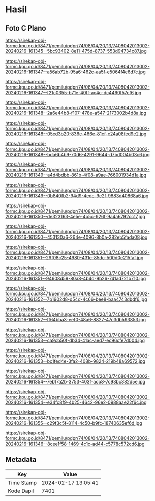 # Hasil

## Foto C Plano

https://sirekap-obj-formc.kpu.go.id/8471/pemilu/pdpr/74/08/04/20/13/7408042013002-20240216-161345--5bc93402-8e11-475d-8737-553d94734c87.jpg

https://sirekap-obj-formc.kpu.go.id/8471/pemilu/pdpr/74/08/04/20/13/7408042013002-20240216-161347--a56ab72b-95a6-462c-aa5f-e5064f4e6d7c.jpg

https://sirekap-obj-formc.kpu.go.id/8471/pemilu/pdpr/74/08/04/20/13/7408042013002-20240216-161347--f21c0355-b71e-40ff-ac4c-dc4460f57cf6.jpg

https://sirekap-obj-formc.kpu.go.id/8471/pemilu/pdpr/74/08/04/20/13/7408042013002-20240216-161348--2a6e44b8-f107-478e-a547-2173002b4d8a.jpg

https://sirekap-obj-formc.kpu.go.id/8471/pemilu/pdpr/74/08/04/20/13/7408042013002-20240216-161348--05cd3b20-836e-466e-81cf-c24a08fed9e2.jpg

https://sirekap-obj-formc.kpu.go.id/8471/pemilu/pdpr/74/08/04/20/13/7408042013002-20240216-161348--bda6b4b9-70d6-4291-9644-d7bd004b03c6.jpg

https://sirekap-obj-formc.kpu.go.id/8471/pemilu/pdpr/74/08/04/20/13/7408042013002-20240216-161349--a4d4bdbb-861b-4f08-a9ae-766001934d1a.jpg

https://sirekap-obj-formc.kpu.go.id/8471/pemilu/pdpr/74/08/04/20/13/7408042013002-20240216-161349--0b840fb2-94d9-4edc-9e2f-9883d40868a6.jpg

https://sirekap-obj-formc.kpu.go.id/8471/pemilu/pdpr/74/08/04/20/13/7408042013002-20240216-161350--de323163-4e5e-4b5c-926f-9a4a6792cc17.jpg

https://sirekap-obj-formc.kpu.go.id/8471/pemilu/pdpr/74/08/04/20/13/7408042013002-20240216-161350--453130a6-264e-4096-8b0a-282eb5fada08.jpg

https://sirekap-obj-formc.kpu.go.id/8471/pemilu/pdpr/74/08/04/20/13/7408042013002-20240216-161351--29f08c25-4980-431e-85dc-500d0e215faf.jpg

https://sirekap-obj-formc.kpu.go.id/8471/pemilu/pdpr/74/08/04/20/13/7408042013002-20240216-161351--94608d59-80a8-4b4d-9b26-741ad721b710.jpg

https://sirekap-obj-formc.kpu.go.id/8471/pemilu/pdpr/74/08/04/20/13/7408042013002-20240216-161352--7b1902d8-d54d-4c66-bee8-baa4743dbdf6.jpg

https://sirekap-obj-formc.kpu.go.id/8471/pemilu/pdpr/74/08/04/20/13/7408042013002-20240216-161352--ff64bba3-eef0-48a6-8827-47c3db593853.jpg

https://sirekap-obj-formc.kpu.go.id/8471/pemilu/pdpr/74/08/04/20/13/7408042013002-20240216-161353--ca9cb50f-db34-41ac-aed7-ec96cfe7d004.jpg

https://sirekap-obj-formc.kpu.go.id/8471/pemilu/pdpr/74/08/04/20/13/7408042013002-20240216-161353--bc1fed4e-3fa2-408b-9824-219b48a69572.jpg

https://sirekap-obj-formc.kpu.go.id/8471/pemilu/pdpr/74/08/04/20/13/7408042013002-20240216-161354--7eb17a2b-3753-403f-acb8-7c93bc382d5e.jpg

https://sirekap-obj-formc.kpu.go.id/8471/pemilu/pdpr/74/08/04/20/13/7408042013002-20240216-161354--e34fc8f9-4b25-4642-96e2-0988aae22f6c.jpg

https://sirekap-obj-formc.kpu.go.id/8471/pemilu/pdpr/74/08/04/20/13/7408042013002-20240216-161355--c29f3c5f-8114-4c50-b9fc-18740635ef6d.jpg

https://sirekap-obj-formc.kpu.go.id/8471/pemilu/pdpr/74/08/04/20/13/7408042013002-20240216-161346--8cee1f58-1469-4c1c-ad44-c5778c572cd6.jpg


## Metadata

| Key        | Value               |
| ---------- | ------------------- |
| Time Stamp | 2024-02-17 13:05:41 |
| Kode Dapil | 7401                |



